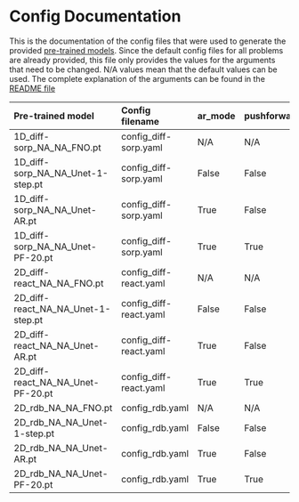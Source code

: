 # Config Documentation

This is the documentation of the config files that were used to generate the provided [pre-trained models](https://darus.uni-stuttgart.de/dataset.xhtml?persistentId=doi:10.18419/darus-2987).
Since the default config files for all problems are already provided, this file only provides the values for the arguments that need to be changed.
N/A values mean that the default values can be used.
The complete explanation of the arguments can be found in the [README file](/README.md)

| Pre-trained model						| Config filename 			| ar_mode	| pushforward	| unroll_step 	| modes 	| width 	|
| :---        							| :----    					| :---		| :---			|	---:		|	---:	|	---:	| 
| 1D_diff-sorp_NA_NA_FNO.pt 			| config_diff-sorp.yaml 	| N/A 		| N/A 			| N/A			| 16		| 64		|
| 1D_diff-sorp_NA_NA_Unet-1-step.pt		| config_diff-sorp.yaml 	| False		| False			| N/A			| N/A		| N/A		|
| 1D_diff-sorp_NA_NA_Unet-AR.pt			| config_diff-sorp.yaml 	| True		| False			| N/A			| N/A		| N/A		|
| 1D_diff-sorp_NA_NA_Unet-PF-20.pt		| config_diff-sorp.yaml 	| True		| True			| 20			| N/A		| N/A		|
| 2D_diff-react_NA_NA_FNO.pt 			| config_diff-react.yaml 	| N/A 		| N/A 			| N/A			| 12		| 20		|
| 2D_diff-react_NA_NA_Unet-1-step.pt	| config_diff-react.yaml 	| False		| False			| N/A			| N/A		| N/A		|
| 2D_diff-react_NA_NA_Unet-AR.pt		| config_diff-react.yaml 	| True		| False			| N/A			| N/A		| N/A		|
| 2D_diff-react_NA_NA_Unet-PF-20.pt		| config_diff-react.yaml 	| True		| True			| 20			| N/A		| N/A		|
| 2D_rdb_NA_NA_FNO.pt					| config_rdb.yaml 			| N/A 		| N/A 			| N/A			| 12		| 20		|
| 2D_rdb_NA_NA_Unet-1-step.pt			| config_rdb.yaml 			| False		| False			| N/A			| N/A		| N/A		|
| 2D_rdb_NA_NA_Unet-AR.pt				| config_rdb.yaml 			| True		| False			| N/A			| N/A		| N/A		|
| 2D_rdb_NA_NA_Unet-PF-20.pt			| config_rdb.yaml 			| True		| True			| 20			| N/A		| N/A		|
